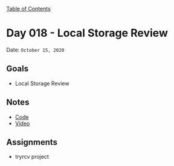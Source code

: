 [Table of Contents](../../README.md)

# Day 018 - Local Storage Review

Date: `October 15, 2020`

## Goals

- Local Storage Review

## Notes

- [Code](./code)
- [Video](https://www.youtube.com/watch?v=3dy0XWbRS8A)

## Assignments

- tryrcv project
